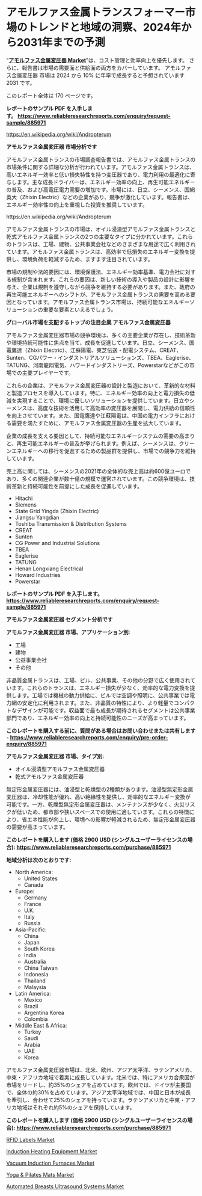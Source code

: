 <p><h1>アモルファス金属トランスフォーマー市場のトレンドと地域の洞察、2024年から2031年までの予測</h1></p><p>&ldquo;<strong><a href="https://www.reliableresearchreports.com/amorphous-metal-transformers-r885971?utm_campaign=110&utm_medium=9&utm_source=Github&utm_content=ia&utm_term=26092024&utm_id=amorphous-metal-transformers">アモルファス金属変圧器 Market</a></strong>&rdquo;は、コスト管理と効率向上を優先します。 さらに、報告書は市場の需要面と供給面の両方をカバーしています。 アモルファス金属変圧器 市場は 2024 から 10% に年率で成長すると予想されています2031 です。</p>
<p>このレポート全体は 170 ページです。</p>
<p><strong>レポートのサンプル PDF を入手します。&nbsp;<a href="https://www.reliableresearchreports.com/enquiry/request-sample/885971?utm_campaign=110&utm_medium=9&utm_source=Github&utm_content=ia&utm_term=26092024&utm_id=amorphous-metal-transformers">https://www.reliableresearchreports.com/enquiry/request-sample/885971</a></strong></p>
<p><a href="https://en.wikipedia.org/wiki/Andropterum?utm_campaign=110&utm_medium=9&utm_source=Github&utm_content=ia&utm_term=26092024&utm_id=amorphous-metal-transformers">https://en.wikipedia.org/wiki/Andropterum</a></p>
<p><strong>アモルファス金属変圧器 市場分析です</strong></p>
<p><p>アモルファス金属トランスの市場調査報告書では、アモルファス金属トランスの市場条件に関する詳細な分析が行われています。アモルファス金属トランスは、高いエネルギー効率と低い損失特性を持つ変圧器であり、電力利用の最適化に寄与します。主な成長ドライバーは、エネルギー効率の向上、再生可能エネルギーの普及、および高電圧電力需要の増加です。市場には、日立、シーメンス、国網英大（Zhixin Electric）などの企業があり、競争が激化しています。報告書は、エネルギー効率性の向上を重視した投資を推奨しています。</p></p>
<p>https://en.wikipedia.org/wiki/Andropterum</p>
<p><p>アモルファス金属トランスの市場は、オイル浸漬型アモルファス金属トランスと乾式アモルファス金属トランスの2つの主要なタイプに分かれています。これらのトランスは、工場、建物、公共事業会社などのさまざまな用途で広く利用されています。アモルファス金属トランスは、高効率で低損失のエネルギー変換を提供し、環境負荷を軽減するため、ますます注目されています。</p><p>市場の規制や法的要因には、環境保護法、エネルギー効率基準、電力会社に対する規制が含まれます。これらの要因は、新しい技術の導入や製品の設計に影響を与え、企業は規制を遵守しながら競争を維持する必要があります。また、政府の再生可能エネルギーへのシフトが、アモルファス金属トランスの需要を高める要因となっています。アモルファス金属トランス市場は、持続可能なエネルギーソリューションの重要な要素といえるでしょう。</p></p>
<p><strong>グローバル市場を支配するトップの注目企業 アモルファス金属変圧器</strong></p>
<p><p>アモルファス金属変圧器市場の競争環境は、多くの主要企業が存在し、技術革新や環境持続可能性に焦点を当て、成長を促進しています。日立、シーメンス、国電鷹達（Zhixin Electric）、江蘇陽電、東芝伝送・配電システム、CREAT、Sunten、CGパワー・インダストリアルソリューションズ、TBEA、Eaglerise、TATUNG、河南龍翔電気、ハワードインダストリーズ、Powerstarなどがこの市場での主要プレイヤーです。</p><p>これらの企業は、アモルファス金属変圧器の設計と製造において、革新的な材料と製造プロセスを導入しています。特に、エネルギー効率の向上と電力損失の低減を実現することで、環境に優しいソリューションを提供しています。日立やシーメンスは、高度な技術を活用して高効率の変圧器を展開し、電力供給の信頼性を向上させています。また、国電鷹達や江蘇陽電は、中国の電力インフラにおける需要を満たすために、アモルファス金属変圧器の生産を拡大しています。</p><p>企業の成長を支える要因として、持続可能なエネルギーシステムの需要の高まりと、再生可能エネルギーの普及が挙げられます。例えば、シーメンスは、クリーンエネルギーへの移行を促進するための製品群を提供し、市場での競争力を維持しています。</p><p>売上高に関しては、シーメンスの2021年の全体的な売上高は約600億ユーロであり、多くの関連企業が数十億の規模で運営されています。この競争環境は、技術革新と持続可能性を前提にした成長を促進しています。</p></p>
<p><ul><li>Hitachi</li><li>Siemens</li><li>State Grid Yingda (Zhixin Electric)</li><li>Jiangsu Yangdian</li><li>Toshiba Transmission & Distribution Systems</li><li>CREAT</li><li>Sunten</li><li>CG Power and Industrial Solutions</li><li>TBEA</li><li>Eaglerise</li><li>TATUNG</li><li>Henan Longxiang Electrical</li><li>Howard Industries</li><li>Powerstar</li></ul></p>
<p><strong>レポートのサンプル PDF を入手します。 <a href="https://www.reliableresearchreports.com/enquiry/request-sample/885971?utm_campaign=110&utm_medium=9&utm_source=Github&utm_content=ia&utm_term=26092024&utm_id=amorphous-metal-transformers">https://www.reliableresearchreports.com/enquiry/request-sample/885971</a></strong></p>
<p><strong>アモルファス金属変圧器 セグメント分析です</strong></p>
<p><strong>アモルファス金属変圧器 市場、アプリケーション別:</strong></p>
<p><ul><li>工場</li><li>建物</li><li>公益事業会社</li><li>その他</li></ul></p>
<p><p>非晶質金属トランスは、工場、ビル、公共事業、その他の分野で広く使用されています。これらのトランスは、エネルギー損失が少なく、効率的な電力変換を提供します。工場では機械の動力供給に、ビルでは空調や照明に、公共事業では電力網の安定化に利用されます。また、非晶質の特性により、より軽量でコンパクトなデザインが可能です。収益面で最も成長が期待されるセグメントは公共事業部門であり、エネルギー効率の向上と持続可能性のニーズが高まっています。</p></p>
<p><strong>このレポートを購入する前に、質問がある場合はお問い合わせまたは共有します - <a href="https://www.reliableresearchreports.com/enquiry/pre-order-enquiry/885971?utm_campaign=110&utm_medium=9&utm_source=Github&utm_content=ia&utm_term=26092024&utm_id=amorphous-metal-transformers">https://www.reliableresearchreports.com/enquiry/pre-order-enquiry/885971</a></strong></p>
<p><strong>アモルファス金属変圧器 市場、タイプ別:</strong></p>
<p><ul><li>オイル浸漬型アモルファス金属変圧器</li><li>乾式アモルファス金属変圧器</li></ul></p>
<p><p>無定形金属変圧器には、油浸型と乾燥型の2種類があります。油浸型無定形金属変圧器は、冷却性能が優れ、高い絶縁性を提供し、効率的なエネルギー変換が可能です。一方、乾燥型無定形金属変圧器は、メンテナンスが少なく、火災リスクが低いため、都市部や狭いスペースでの使用に適しています。これらの特徴により、省エネ性能が向上し、環境への影響が軽減されるため、無定形金属変圧器の需要が高まっています。</p></p>
<p><strong>このレポートを購入します (価格 2900 USD (シングルユーザーライセンスの場合): <a href="https://www.reliableresearchreports.com/purchase/885971?utm_campaign=110&utm_medium=9&utm_source=Github&utm_content=ia&utm_term=26092024&utm_id=amorphous-metal-transformers">https://www.reliableresearchreports.com/purchase/885971</a></strong></p>
<p><strong>地域分析は次のとおりです:</strong></p>
<p><ul>
    <li>
        North America:
        <ul>
            <li>United States</li>
            <li>Canada</li>
        </ul>
    </li>
    <li>
        Europe:
        <ul>
            <li>Germany</li>
            <li>France</li>
            <li>U.K.</li>
            <li>Italy</li>
            <li>Russia</li>
        </ul>
    </li>
    <li>
        Asia-Pacific:
        <ul>
            <li>China</li>
            <li>Japan</li>
            <li>South Korea</li>
            <li>India</li>
            <li>Australia</li>
            <li>China Taiwan</li>
            <li>Indonesia</li>
            <li>Thailand</li>
            <li>Malaysia</li>
        </ul>
    </li>
    <li>
        Latin America:
        <ul>
            <li>Mexico</li>
            <li>Brazil</li>
            <li>Argentina Korea</li>
            <li>Colombia</li>
        </ul>
    </li>
    <li>
        Middle East & Africa:
        <ul>
            <li>Turkey</li>
            <li>Saudi</li>
            <li>Arabia</li>
            <li>UAE</li>
            <li>Korea</li>
        </ul>
    </li>
    </ul></p>
<p><p>アモルファス金属変圧器市場は、北米、欧州、アジア太平洋、ラテンアメリカ、中東・アフリカ地域で着実に成長しています。北米では、特にアメリカ合衆国が市場をリードし、約35%のシェアを占めています。欧州では、ドイツが主要国で、全体の約30%を占めています。アジア太平洋地域では、中国と日本が成長を牽引し、合わせて25%のシェアを持っています。ラテンアメリカと中東・アフリカ地域はそれぞれ約5%のシェアを保持しています。</p></p>
<p><strong>このレポートを購入します (価格 2900 USD (シングルユーザーライセンスの場合): <a href="https://www.reliableresearchreports.com/purchase/885971?utm_campaign=110&utm_medium=9&utm_source=Github&utm_content=ia&utm_term=26092024&utm_id=amorphous-metal-transformers">https://www.reliableresearchreports.com/purchase/885971</a></strong></p>
<p><p><a href="https://issuu.com/reportprime-2/docs/rfid-labels-market-size-2030.pptx_3bff34a589d404?utm_campaign=110&utm_medium=9&utm_source=Github&utm_content=ia&utm_term=26092024&utm_id=amorphous-metal-transformers">RFID Labels Market</a></p><p><a href="https://www.linkedin.com/pulse/induction-heating-equipment-market-size-growing-cagr-43-report-ek3nf?trackingId=Sr0NEI0SSd6i%2BXJhvjLSow%3D%3D&utm_campaign=110&utm_medium=9&utm_source=Github&utm_content=ia&utm_term=26092024&utm_id=amorphous-metal-transformers">Induction Heating Equipment Market</a></p><p><a href="https://www.linkedin.com/pulse/deep-dive-vacuum-induction-furnaces-market-itstrends-segmentation-ocjje?trackingId=O9j8J4wdRrObJC0kO4yY7g%3D%3D&utm_campaign=110&utm_medium=9&utm_source=Github&utm_content=ia&utm_term=26092024&utm_id=amorphous-metal-transformers">Vacuum Induction Furnaces Market</a></p><p><a href="https://issuu.com/reportprime-2/docs/yoga-pilates-mats-market-size-2030._393eee22f0efed?utm_campaign=110&utm_medium=9&utm_source=Github&utm_content=ia&utm_term=26092024&utm_id=amorphous-metal-transformers">Yoga & Pilates Mats Market</a></p><p><a href="https://github.com/globismark/Market-Research-Report-List-5/blob/main/automated-breasts-ultrasound-systems-market.md?utm_campaign=110&utm_medium=9&utm_source=Github&utm_content=ia&utm_term=26092024&utm_id=amorphous-metal-transformers">Automated Breasts Ultrasound Systems Market</a></p></p>